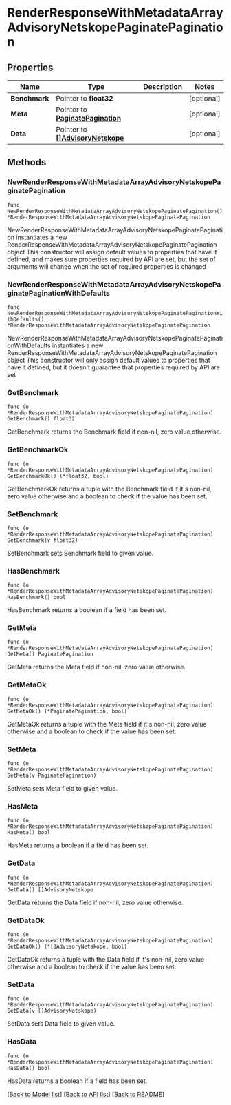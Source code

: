 # RenderResponseWithMetadataArrayAdvisoryNetskopePaginatePagination

## Properties

Name | Type | Description | Notes
------------ | ------------- | ------------- | -------------
**Benchmark** | Pointer to **float32** |  | [optional] 
**Meta** | Pointer to [**PaginatePagination**](PaginatePagination.md) |  | [optional] 
**Data** | Pointer to [**[]AdvisoryNetskope**](AdvisoryNetskope.md) |  | [optional] 

## Methods

### NewRenderResponseWithMetadataArrayAdvisoryNetskopePaginatePagination

`func NewRenderResponseWithMetadataArrayAdvisoryNetskopePaginatePagination() *RenderResponseWithMetadataArrayAdvisoryNetskopePaginatePagination`

NewRenderResponseWithMetadataArrayAdvisoryNetskopePaginatePagination instantiates a new RenderResponseWithMetadataArrayAdvisoryNetskopePaginatePagination object
This constructor will assign default values to properties that have it defined,
and makes sure properties required by API are set, but the set of arguments
will change when the set of required properties is changed

### NewRenderResponseWithMetadataArrayAdvisoryNetskopePaginatePaginationWithDefaults

`func NewRenderResponseWithMetadataArrayAdvisoryNetskopePaginatePaginationWithDefaults() *RenderResponseWithMetadataArrayAdvisoryNetskopePaginatePagination`

NewRenderResponseWithMetadataArrayAdvisoryNetskopePaginatePaginationWithDefaults instantiates a new RenderResponseWithMetadataArrayAdvisoryNetskopePaginatePagination object
This constructor will only assign default values to properties that have it defined,
but it doesn't guarantee that properties required by API are set

### GetBenchmark

`func (o *RenderResponseWithMetadataArrayAdvisoryNetskopePaginatePagination) GetBenchmark() float32`

GetBenchmark returns the Benchmark field if non-nil, zero value otherwise.

### GetBenchmarkOk

`func (o *RenderResponseWithMetadataArrayAdvisoryNetskopePaginatePagination) GetBenchmarkOk() (*float32, bool)`

GetBenchmarkOk returns a tuple with the Benchmark field if it's non-nil, zero value otherwise
and a boolean to check if the value has been set.

### SetBenchmark

`func (o *RenderResponseWithMetadataArrayAdvisoryNetskopePaginatePagination) SetBenchmark(v float32)`

SetBenchmark sets Benchmark field to given value.

### HasBenchmark

`func (o *RenderResponseWithMetadataArrayAdvisoryNetskopePaginatePagination) HasBenchmark() bool`

HasBenchmark returns a boolean if a field has been set.

### GetMeta

`func (o *RenderResponseWithMetadataArrayAdvisoryNetskopePaginatePagination) GetMeta() PaginatePagination`

GetMeta returns the Meta field if non-nil, zero value otherwise.

### GetMetaOk

`func (o *RenderResponseWithMetadataArrayAdvisoryNetskopePaginatePagination) GetMetaOk() (*PaginatePagination, bool)`

GetMetaOk returns a tuple with the Meta field if it's non-nil, zero value otherwise
and a boolean to check if the value has been set.

### SetMeta

`func (o *RenderResponseWithMetadataArrayAdvisoryNetskopePaginatePagination) SetMeta(v PaginatePagination)`

SetMeta sets Meta field to given value.

### HasMeta

`func (o *RenderResponseWithMetadataArrayAdvisoryNetskopePaginatePagination) HasMeta() bool`

HasMeta returns a boolean if a field has been set.

### GetData

`func (o *RenderResponseWithMetadataArrayAdvisoryNetskopePaginatePagination) GetData() []AdvisoryNetskope`

GetData returns the Data field if non-nil, zero value otherwise.

### GetDataOk

`func (o *RenderResponseWithMetadataArrayAdvisoryNetskopePaginatePagination) GetDataOk() (*[]AdvisoryNetskope, bool)`

GetDataOk returns a tuple with the Data field if it's non-nil, zero value otherwise
and a boolean to check if the value has been set.

### SetData

`func (o *RenderResponseWithMetadataArrayAdvisoryNetskopePaginatePagination) SetData(v []AdvisoryNetskope)`

SetData sets Data field to given value.

### HasData

`func (o *RenderResponseWithMetadataArrayAdvisoryNetskopePaginatePagination) HasData() bool`

HasData returns a boolean if a field has been set.


[[Back to Model list]](../README.md#documentation-for-models) [[Back to API list]](../README.md#documentation-for-api-endpoints) [[Back to README]](../README.md)



